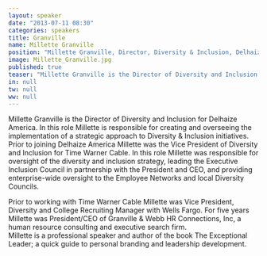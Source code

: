 ```yaml
---
layout: speaker
date: "2013-07-11 08:30"
categories: speakers
title: Granville
name: Millette Granville
position: "Millette Granville, Director, Diversity & Inclusion, Delhaize America"
image: Millette_Granville.jpg
published: true
teaser: "Millette Granville is the Director of Diversity and Inclusion for Delhaize America."
in: null
tw: null
ww: null
---
```

Millette Granville is the Director of Diversity and Inclusion for Delhaize America. In this role Millette is responsible for creating and overseeing the implementation of a strategic approach to Diversity & Inclusion initiatives. Prior to joining Delhaize America Millette was the Vice President of Diversity and Inclusion for Time Warner Cable.  In this role Millette was responsible for oversight of the diversity and inclusion strategy, leading the Executive Inclusion Council in partnership with the President and CEO, and providing enterprise-wide oversight to the Employee Networks and local Diversity Councils.

Prior to working with Time Warner Cable Millette was Vice President, Diversity and College Recruiting Manager with Wells Fargo.  For five years Millette was President/CEO of Granville & Webb HR Connections, Inc, a human resource consulting and executive search firm.   
Millette is a professional speaker and author of the book The Exceptional Leader; a quick guide to personal branding and leadership development.  
